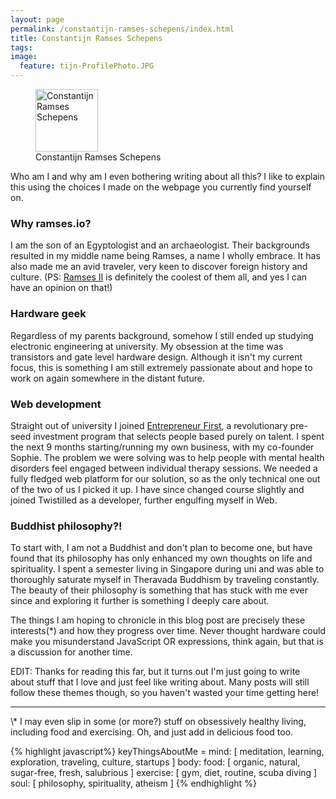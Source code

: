```yaml
---
layout: page
permalink: /constantijn-ramses-schepens/index.html
title: Constantijn Ramses Schepens
tags:
image:
  feature: tijn-ProfilePhoto.JPG
---
```

<figure>
  <img src="{{ site.url }}/images/tijn-ProfilePhoto.JPG" alt="Constantijn Ramses Schepens" style="height: 100px;">
  <figcaption>Constantijn Ramses Schepens</figcaption>
</figure>

Who  am I and why am I even bothering writing about all this? I like to explain this using the choices I made on the webpage you currently find yourself on.

### Why ramses.io?
I am the son of an Egyptologist and an archaeologist. Their backgrounds resulted in my middle name being Ramses, a name I wholly embrace. It has also made me an avid traveler, very keen to discover foreign history and culture. (PS: [Ramses II](https://i.imgur.com/5y95GSV.jpg) is definitely the coolest of them all, and yes I can have an opinion on that!)

### Hardware geek
Regardless of my parents background, somehow I still ended up studying electronic engineering at university. My obsession at the time was transistors and gate level hardware design. Although it isn't my current focus, this is something I am still extremely passionate about and hope to work on again somewhere in the distant future.

### Web development
Straight out of university I joined <a href="http://www.joinef.com/" target="_blank">Entrepreneur First</a>, a revolutionary pre-seed investment program that selects people based purely on talent. I spent the next 9 months starting/running my own business, with my co-founder Sophie. The problem we were solving was to help people with mental health disorders feel engaged between individual therapy sessions. We needed a fully fledged web platform for our solution, so as the only technical one out of the two of us I picked it up. I have since changed course slightly and joined Twistilled as a developer, further engulfing myself in Web.

### Buddhist philosophy?!
To start with, I am not a Buddhist and don't plan to become one, but have found that its philosophy has only enhanced my own thoughts on life and spirituality. I spent a semester living in Singapore during uni and was able to thoroughly saturate myself in Theravada Buddhism by traveling constantly. The beauty of their philosophy is something that has stuck with me ever since and exploring it further is something I deeply care about.

The things I am hoping to chronicle in this blog post are precisely these interests(*) and how they progress over time. Never thought hardware could make you misunderstand JavaScript OR expressions, think again, but that is a discussion for another time.

EDIT: Thanks for reading this far, but it turns out I'm just going to write about stuff that I love and just feel like writing about. Many posts will still follow these themes though, so you haven't wasted your time getting here!

<hr>
\* I may even slip in some (or more?) stuff on obsessively healthy living, including food and exercising. Oh, and just add in delicious food too.

{% highlight javascript%}
keyThingsAboutMe =
  mind: [ meditation, learning, exploration, traveling, culture, startups ]
  body:
    food: [ organic, natural, sugar-free, fresh, salubrious ]
    exercise: [ gym, diet, routine, scuba diving ]
  soul: [ philosophy, spirituality, atheism ]
{% endhighlight %}

